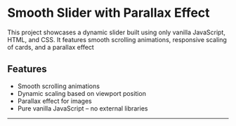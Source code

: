 # Smooth Slider with Parallax Effect

This project showcases a dynamic slider built using only vanilla JavaScript, HTML, and CSS. It features smooth scrolling animations, responsive scaling of cards, and a parallax effect 

## Features
- Smooth scrolling animations
- Dynamic scaling based on viewport position
- Parallax effect for images
- Pure vanilla JavaScript – no external libraries

---
